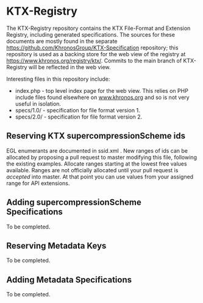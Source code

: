 # KTX-Registry

The KTX-Registry repository contains the KTX File-Format and Extension
Registry, including generated specifications. The sources for these
documents are mostly found in the separate
https://github.com/KhronosGroup/KTX-Specification repository; this
repository is used as a backing store for the web view of the registry at
https://www.khronos.org/registry/ktx/. Commits to the main branch of
KTX-Registry will be reflected in the web view.

Interesting files in this repository include:

* index.php - top level index page for the web view. This relies on PHP
  include files found elsewhere on www.khronos.org and so is not very
  useful in isolation.
* specs/1.0/ - specification for file format version 1.
* specs/2.0/ - specification for file format version 2.


## Reserving KTX supercompressionScheme ids

EGL enumerants are documented in ssid.xml . New ranges of ids can be
allocated by proposing a pull request to master modifying this file, following the existing examples. Allocate ranges starting at the lowest free values available. Ranges are not officially allocated until your
pull request is *accepted* into master. At that point you can use values
from your assigned range for API extensions.


## Adding supercompressionScheme Specifications

To be completed.

## Reserving Metadata Keys

To be completed.

## Adding Metadata Specifications

To be completed.



